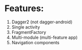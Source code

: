 # Features:
1. Dagger2 (not dagger-android)
2. Single activity
3. FragmentFactory
4. Multi-module (multi-feature app)
5. Navigation components
